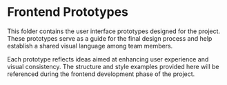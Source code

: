 # Frontend Prototypes

This folder contains the user interface prototypes designed for the project. These prototypes serve as a guide for the final design process and help establish a shared visual language among team members.

Each prototype reflects ideas aimed at enhancing user experience and visual consistency. The structure and style examples provided here will be referenced during the frontend development phase of the project.

